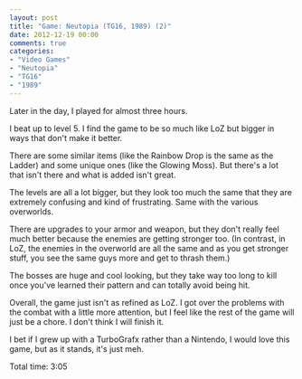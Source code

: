 ```yaml
---
layout: post
title: "Game: Neutopia (TG16, 1989) (2)"
date: 2012-12-19 00:00
comments: true
categories:
- "Video Games"
- "Neutopia"
- "TG16"
- "1989"
---
```


Later in the day, I played for almost three hours.

I beat up to level 5. I find the game to be so much like LoZ but
bigger in ways that don't make it better.

There are some similar items (like the Rainbow Drop is the same as
the Ladder) and some unique ones (like the Glowing Moss). But
there's a lot that isn't there and what is added isn't great.

The levels are all a lot bigger, but they look too much the same
that they are extremely confusing and kind of frustrating. Same
with the various overworlds.

There are upgrades to your armor and weapon, but they don't really
feel much better because the enemies are getting stronger too. (In
contrast, in LoZ, the enemies in the overworld are all the same
and as you get stronger stuff, you see the same guys more and get
to thrash them.)

The bosses are huge and cool looking, but they take way too long
to kill once you've learned their pattern and can totally avoid
being hit.

Overall, the game just isn't as refined as LoZ. I got over the
problems with the combat with a little more attention, but I feel
like the rest of the game will just be a chore. I don't think I
will finish it.

I bet if I grew up with a TurboGrafx rather than a Nintendo, I
would love this game, but as it stands, it's just meh.

Total time: 3:05
